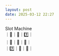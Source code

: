 ```yaml
---
layout: post
date: 2025-03-12 22:27
---
```


Slot Machine<br />
｜💎｜🍒｜7️⃣｜<br />
｜🍇｜🤡｜🏴｜<br />
｜7️⃣｜💎｜🔔｜<br />

